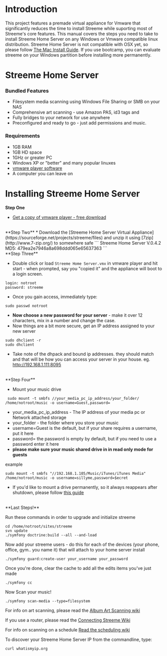 # Introduction #

This project features a premade virtual appliance for Vmware that significantly reduces the time to install Streeme while suporting most of Streeme's core features. This manual covers the steps you need to take to install Streeme Home Server on any Windows or Vmware compatible linux distribution. Streeme Home Server is not compatible with OSX yet, so please follow [The Mac Install Guide](InstallingStreemeMac.md). If you use bootcamp, you can evaluate streeme on your Windows partition before installing more permanently.

# Streeme Home Server #

### Bundled Features ###
  * Filesystem media scanning using Windows File Sharing or SMB on your NAS
  * Comprehensive art scanning - use Amazon PAS, id3 tags and
  * Fully bridges to your network for use anywhere
  * Preconfigured and ready to go - just add permissions and music.

### Requirements ###
  * 1GB RAM
  * 1GB HD space
  * 1GHz or greater PC
  * Windows XP or "better" and many popular linuxes
  * [vmware player software](http://www.vmware.com/products/player/)
  * A computer you can leave on

# Installing Streeme Home Server #

**Step One**
  * [Get a copy of vmware player - free download](http://www.vmware.com/products/player/)
<br />
**Step Two**
  * Download the [Streeme Home Server Virtual Appliance](https://sourceforge.net/projects/streeme/files) and unzip it using [7zip](http://www.7-zip.org/) to somewhere safe
```
Streeme Home Server V.0.4.2 MD5: 479ea2e7946a8a698ddd065e65637363
```
<br />
**Step Three**

  * Double click or load `Streeme Home Server.vmx` in vmware player and hit start - when prompted, say you "copied it" and the appliance will boot to a login screen.
```
login: notroot
password: streeme
```

  * Once you gain access, immediately type:
```
sudo passwd notroot
```

  * **Now choose a new password for your server** - make it over 12 characters, mix in a number and change the case.
  * Now things are a bit more secure, get an IP address assigned to your new server
```
sudo dhclient -r
sudo dhclient
```
  * Take note of the dhpack and bound ip addresses. they should match and that will be how you can access your server in your house. eg. http://192.168.1.111:8095
<br />
**Step Four**

  * Mount your music drive

```
 sudo mount -t smbfs //your_media_pc_ip_address/your_folder/ /home/notroot/music -o username=Guest,password=
```

  * your\_media\_pc\_ip\_address - The IP address of your media pc or Network attached storage
  * your\_folder - the folder where you store your music
  * username=Guest is the default, but if your share requires a username, put it here
  * password=  the password is empty by default, but if you need to use a password enter it here
  * **please make sure your music shared drive in in read only mode for guests**

example
```
sudo mount -t smbfs "//192.168.1.105/Music/iTunes/iTunes Media" /home/notroot/music -o username=sillyme,password=$ecret
```

  * If you'd like to mount a drive permanently, so it always reappears after shutdown, please follow [this guide](https://wiki.ubuntu.com/MountWindowsSharesPermanently)
<br />
**Last Steps!**

Run these commands in order to upgrade and initialize streeme

```
cd /home/notroot/sites/streeme
svn update
./symfony doctrine:build --all --and-load
```

Now add your streeme users - do this for each of the devices (your phone, office, gym.. you name it) that will attach to your home server install

```
./symfony guard:create-user your_username your_password
```

Once you're done, clear the cache to add all the edits items you've just made

```
./symfony cc
```

Now Scan your music!

```
./symfony scan-media --type=filesystem 
```

For info on art scanning, please read the [Album Art Scanning wiki](AlbumArtScanning.md)

If you use a router, please read the [Connecting Streeme Wiki](ConnectingStreeme.md)

For info on scanning on a schedule [Read the scheduling wiki](http://code.google.com/p/streeme/wiki/SchedulingStreeme#Scheduling_on_OSX,_Unix_and_Linux)

To discover your Streeme Home Server IP from the commandline, type:
```
curl whatismyip.org
```
